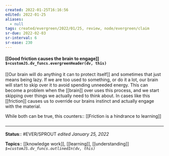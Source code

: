 ```yaml
---
created: 2022-01-25T16:16:56 
edited: 2022-01-25
aliases:
  - null
tags: created/evergreen/2022/01/25, review, node/evergreen/claim
sr-due: 2022-02-03
sr-interval: 6
sr-ease: 230
---
```


#### [[Good friction causes the brain to engage]] `$=customJS.dv_funcs.evergreenHeader(dv, this)`

[[Our brain will do anything it can to protect itself]] and sometimes that just means being lazy. 
If we are too used to something, or do it a lot, our brain will start to skip over it to avoid spending unneeded energy. This can become a problem when the [[brain]] over uses this process, and we start skipping over things we actually need to think about. In cases like this [[friction]] causes us to override our brains instinct and actually engage with the material.

While both can be true, this
counters:: [[Friction is a hindrance to learning]]

### <hr class="footnote"/>

**Status**:: #EVER/SPROUT 
*edited January 25, 2022*

**Topics**:: [[knowledge work]], [[learning]], [[understanding]]
*`$=customJS.dv_funcs.outlinedIn(dv, this)`*
